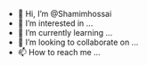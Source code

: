 - 👋 Hi, I’m @Shamimhossai
- 👀 I’m interested in ...
- 🌱 I’m currently learning ...
- 💞️ I’m looking to collaborate on ...
- 📫 How to reach me ...

<!---
Shamimhossai/Shamimhossai is a ✨ special ✨ repository because its `README.md` (this file) appears on your GitHub profile.
You can click the Preview link to take a look at your changes.
--->
